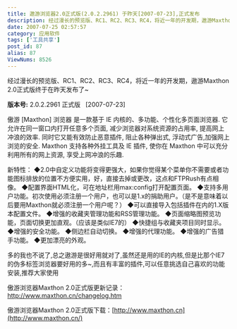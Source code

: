 ```yaml
---
title: 遨游浏览器2.0正式版(2.0.2.2961) 于昨天[2007-07-23],正式发布
description: 经过漫长的预览版、RC1、RC2、RC3、RC4，将近一年的开发期，遨游Maxthon2.0正式版终于在昨天发布了~版本号:2.0.2.2961正式版 [2007-07-23]    傲游[Maxthon]浏览器是一款基于IE内核的、多功能、个性化多页面浏览器.它允许在同一窗口内打开任意多个页面,减少浏览器对系统资源的占用率,提高网上冲浪的效率.同时它又能有效防止恶意插件,阻止各种弹出式,浮动式广告,加强网上浏览的安全.Maxthon支持各种外挂工具及IE插件,使你在Maxthon中可以充分利用所有的网上资源,享受上网冲浪的乐趣.
date: 2007-07-25 02:57:57
category: 应用软件
tags: ['工具共享']
post_id: 87
alias: 87
ViewNums: 8526
---
```


经过漫长的预览版、RC1、RC2、RC3、RC4，将近一年的开发期，遨游Maxthon 2.0正式版终于在昨天发布了~

**版本号:** 2.0.2.2961 正式版   [2007-07-23]

傲游 [Maxthon] 浏览器 是一款基于 IE 内核的、多功能、个性化多页面浏览器. 它允许在同一窗口内打开任意多个页面, 减少浏览器对系统资源的占用率, 提高网上冲浪的效率. 同时它又能有效防止恶意插件, 阻止各种弹出式, 浮动式广告,加强网上浏览的安全. Maxthon 支持各种外挂工具及 IE 插件, 使你在 Maxthon 中可以充分利用所有的网上资源, 享受上网冲浪的乐趣.

新特性：
◆2.0中自定义功能将变得更强大，如果你觉得某个菜单你不需要或者功能图标排放的位置不方便实用，好，直接去掉或更改，这点和FTPRush有点相像。
◆配置界面HTML化，可在地址栏用max:config打开配置页面。
◆支持多用户功能。初次使用必须注册一个用户，也可以是1.x的捐助用户。（是不是意味着以后要用Maxthon就必须注册一个用户呢？）
◆可以直接导入包括插件在内的1.X版本配置文件。
◆增强的收藏夹管理功能和RSS管理功能。
◆页面缩略图预览功能，页面切换更加直观。（应该是类似IE7的）
◆快捷组与收藏夹项目同时显示。
◆增强的安全功能。
◆侧边栏自动切换。
◆增强的代理功能。
◆增强的广告猎手功能。
◆更加漂亮的外观。

多的我也不说了,总之遨游是很好用就对了,虽然还是用的IE的内核,但是比那个IE7的伪多标签浏览器要好用的多~,而且有丰富的插件,可以任意挑选自己喜欢的功能安装,推荐大家使用

傲游浏览器Maxthon 2.0正式版更新记录：<http://www.maxthon.cn/changelog.htm>

傲游浏览器Maxthon 2.0正式版下载：[http://www.maxthon.cn](http://www.maxthon.cn/)


